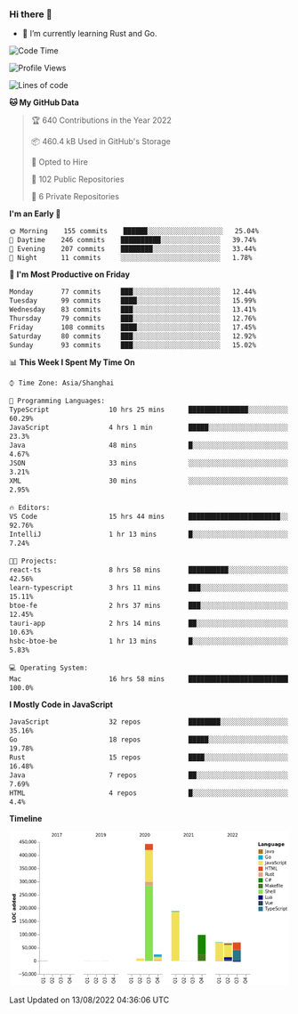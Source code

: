 ### Hi there 👋

- 🌱 I’m currently learning Rust and Go.

<!--START_SECTION:waka-->
![Code Time](http://img.shields.io/badge/Code%20Time-657%20hrs%2052%20mins-blue)

![Profile Views](http://img.shields.io/badge/Profile%20Views-0-blue)

![Lines of code](https://img.shields.io/badge/From%20Hello%20World%20I%27ve%20Written-973%20Thousand%20lines%20of%20code-blue)

**🐱 My GitHub Data** 

> 🏆 640 Contributions in the Year 2022
 > 
> 📦 460.4 kB Used in GitHub's Storage 
 > 
> 💼 Opted to Hire
 > 
> 📜 102 Public Repositories 
 > 
> 🔑 6 Private Repositories  
 > 
**I'm an Early 🐤** 

```text
🌞 Morning    155 commits    ██████░░░░░░░░░░░░░░░░░░░   25.04% 
🌆 Daytime    246 commits    ██████████░░░░░░░░░░░░░░░   39.74% 
🌃 Evening    207 commits    ████████░░░░░░░░░░░░░░░░░   33.44% 
🌙 Night      11 commits     ░░░░░░░░░░░░░░░░░░░░░░░░░   1.78%

```
📅 **I'm Most Productive on Friday** 

```text
Monday       77 commits     ███░░░░░░░░░░░░░░░░░░░░░░   12.44% 
Tuesday      99 commits     ████░░░░░░░░░░░░░░░░░░░░░   15.99% 
Wednesday    83 commits     ███░░░░░░░░░░░░░░░░░░░░░░   13.41% 
Thursday     79 commits     ███░░░░░░░░░░░░░░░░░░░░░░   12.76% 
Friday       108 commits    ████░░░░░░░░░░░░░░░░░░░░░   17.45% 
Saturday     80 commits     ███░░░░░░░░░░░░░░░░░░░░░░   12.92% 
Sunday       93 commits     ███░░░░░░░░░░░░░░░░░░░░░░   15.02%

```


📊 **This Week I Spent My Time On** 

```text
⌚︎ Time Zone: Asia/Shanghai

💬 Programming Languages: 
TypeScript               10 hrs 25 mins      ███████████████░░░░░░░░░░   60.29% 
JavaScript               4 hrs 1 min         █████░░░░░░░░░░░░░░░░░░░░   23.3% 
Java                     48 mins             █░░░░░░░░░░░░░░░░░░░░░░░░   4.67% 
JSON                     33 mins             ░░░░░░░░░░░░░░░░░░░░░░░░░   3.21% 
XML                      30 mins             ░░░░░░░░░░░░░░░░░░░░░░░░░   2.95%

🔥 Editors: 
VS Code                  15 hrs 44 mins      ███████████████████████░░   92.76% 
IntelliJ                 1 hr 13 mins        █░░░░░░░░░░░░░░░░░░░░░░░░   7.24%

🐱‍💻 Projects: 
react-ts                 8 hrs 58 mins       ██████████░░░░░░░░░░░░░░░   42.56% 
learn-typescript         3 hrs 11 mins       ███░░░░░░░░░░░░░░░░░░░░░░   15.11% 
btoe-fe                  2 hrs 37 mins       ███░░░░░░░░░░░░░░░░░░░░░░   12.45% 
tauri-app                2 hrs 14 mins       ██░░░░░░░░░░░░░░░░░░░░░░░   10.63% 
hsbc-btoe-be             1 hr 13 mins        █░░░░░░░░░░░░░░░░░░░░░░░░   5.83%

💻 Operating System: 
Mac                      16 hrs 58 mins      █████████████████████████   100.0%

```

**I Mostly Code in JavaScript** 

```text
JavaScript               32 repos            ████████░░░░░░░░░░░░░░░░░   35.16% 
Go                       18 repos            █████░░░░░░░░░░░░░░░░░░░░   19.78% 
Rust                     15 repos            ████░░░░░░░░░░░░░░░░░░░░░   16.48% 
Java                     7 repos             ██░░░░░░░░░░░░░░░░░░░░░░░   7.69% 
HTML                     4 repos             █░░░░░░░░░░░░░░░░░░░░░░░░   4.4%

```


**Timeline**

![Chart not found](https://raw.githubusercontent.com/elton/elton/main/charts/bar_graph.png) 


 Last Updated on 13/08/2022 04:36:06 UTC
<!--END_SECTION:waka-->

<!--
**elton/elton** is a ✨ _special_ ✨ repository because its `README.md` (this file) appears on your GitHub profile.

Here are some ideas to get you started:

- 🔭 I’m currently working on ...
- 🌱 I’m currently learning ...
- 👯 I’m looking to collaborate on ...
- 🤔 I’m looking for help with ...
- 💬 Ask me about ...
- 📫 How to reach me: ...
- 😄 Pronouns: ...
- ⚡ Fun fact: ...
-->
